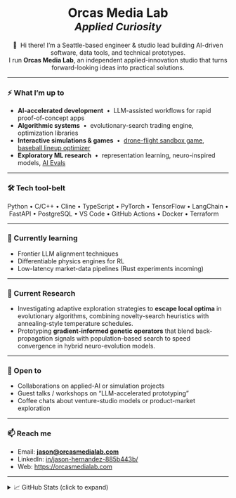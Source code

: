 <!-- Profile README — Jason Hernandez -->

<h1 align="center">
  Orcas Media Lab
  <br />
  <sub><em>Applied&nbsp;Curiosity</em></sub>
</h1>

<p align="center">
  👋 &nbsp;Hi there! I’m a Seattle-based engineer &amp; studio lead building AI-driven software, data tools, and technical prototypes.<br/>
  I run <strong>Orcas&nbsp;Media&nbsp;Lab</strong>, an independent applied-innovation studio that turns forward-looking ideas into practical solutions.
</p>

---

### ⚡ What I’m up to
- **AI-accelerated development** &nbsp;•&nbsp; LLM-assisted workflows for rapid proof-of-concept apps  
- **Algorithmic systems** &nbsp;•&nbsp; evolutionary-search trading engine, optimization libraries  
- **Interactive simulations &amp; games** &nbsp;•&nbsp; [drone-flight sandbox game](https://github.com/orcasmedialab/trenchPilot), [baseball lineup optimizer](https://github.com/orcasmedialab/lineupSim)  
- **Exploratory ML research** &nbsp;•&nbsp; representation learning, neuro-inspired models, [AI Evals](https://github.com/orcasmedialab/frictionlessFootsteps)

---

### 🛠 Tech tool-belt
Python&nbsp;•&nbsp;C/C++&nbsp;•&nbsp;Cline&nbsp;•&nbsp;TypeScript&nbsp;•&nbsp;PyTorch&nbsp;•&nbsp;TensorFlow&nbsp;•&nbsp;LangChain&nbsp;•&nbsp;FastAPI&nbsp;•&nbsp;PostgreSQL&nbsp;•&nbsp;VS Code&nbsp;•&nbsp;GitHub Actions&nbsp;•&nbsp;Docker&nbsp;•&nbsp;Terraform  

---

### 🌱 Currently learning
- Frontier LLM alignment techniques  
- Differentiable physics engines for RL  
- Low-latency market-data pipelines (Rust experiments incoming)  

---

### 🔬 Current Research
- Investigating adaptive exploration strategies to **escape local optima** in evolutionary algorithms, combining novelty-search heuristics with annealing-style temperature schedules.  
- Prototyping **gradient-informed genetic operators** that blend back-propagation signals with population-based search to speed convergence in hybrid neuro-evolution models.

---

### 🤝 Open to
- Collaborations on applied-AI or simulation projects  
- Guest talks / workshops on “LLM-accelerated prototyping”  
- Coffee chats about venture-studio models or product-market exploration  

---

### 📫 Reach me
- Email: **jason@orcasmedialab.com**  
- LinkedIn: [in/jason-hernandez-885b443b/](https://www.linkedin.com/in/jason-hernandez-885b443b/)  
- Web: <https://orcasmedialab.com>  

---

<details>
<summary>📈 GitHub Stats (click to expand)</summary>

<p align="center">
  <img src="https://github-readme-stats.vercel.app/api?username=orcasmedialab&show_icons=true&hide_border=true" alt="GitHub stats" />
</p>
</details>

<!-- End README -->
